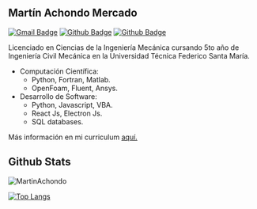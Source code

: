 
<h2>Martín Achondo Mercado</h2>

[![Gmail Badge](https://img.shields.io/badge/-martin.achondom@gmail.com-c14438?style=flat&logo=Gmail&logoColor=white&link=mailto:martin.achondom@gmail.com)](mailto:martin.achondom@gmail.com) [![Github Badge](https://img.shields.io/badge/-MartinAchondo-grey?style=flat&logo=github&logoColor=white&link=https://github.com/MartinAchondo/)](https://www.github.com/MartinAchondo/) [![Github Badge](https://img.shields.io/badge/-@martin_achondo-grey?style=flat&logo=instagram&logoColor=pink&link=https://www.instagram.com/martin_achondo/)](https://www.instagram.com/martin_achondo/)

Licenciado en Ciencias de la Ingeniería Mecánica cursando 5to año de Ingeniería Civil Mecánica en la Universidad Técnica Federico Santa María.

<ul>
  <li> Computación Científica: 
    <ul>
      <li> Python, Fortran, Matlab.
      <li> OpenFoam, Fluent, Ansys.
    </ul>
<li> Desarrollo de Software: 
    <ul>
      <li> Python, Javascript, VBA.
      <li> React Js, Electron Js.
      <li> SQL databases.
    </ul> 
</ul>

<p align='left'> Más información en mi curriculum <a href='https://github.com/MartinAchondo/MartinAchondo/blob/main/CV.pdf' target=_blank><u>aquí</u>.</a></p>

## Github Stats

<p align=left> <img src=https://komarev.com/ghpvc/?username=MartinAchondo alt=MartinAchondo /> </p>

<!--[![Github stats](https://github-readme-stats.vercel.app/api?username=MartinAchondo&theme=tokyonight&include_all_commits=true)
](https://github.com/MartinAchondo/github-readme-stats)-->
[![Top Langs](https://github-readme-stats.vercel.app/api/top-langs/?username=MartinAchondo&layout=compact&theme=tokyonight&langs_count=8)
](https://github.com/MartinAchondo/github-readme-stats)

 
